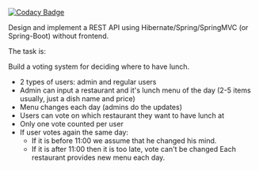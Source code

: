 [![Codacy Badge](https://api.codacy.com/project/badge/Grade/ba7049ca4b6b4fb08a8623195f389714)](https://www.codacy.com/app/a-besarab/votingsystem?utm_source=github.com&amp;utm_medium=referral&amp;utm_content=a-besarab/votingsystem&amp;utm_campaign=Badge_Grade)

Design and implement a REST API using Hibernate/Spring/SpringMVC (or Spring-Boot) without frontend.

The task is:

Build a voting system for deciding where to have lunch.
* 2 types of users: admin and regular users
* Admin can input a restaurant and it's lunch menu of the day (2-5 items usually, just a dish name and price)
* Menu changes each day (admins do the updates)
* Users can vote on which restaurant they want to have lunch at
* Only one vote counted per user
* If user votes again the same day:
  * If it is before 11:00 we assume that he changed his mind.
  * If it is after 11:00 then it is too late, vote can't be changed
Each restaurant provides new menu each day.